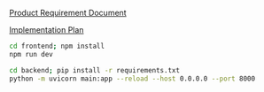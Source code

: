 [Product Requirement Document](/docs/Requirement.md)

[Implementation Plan](/docs/Implementation.md)

```bash
cd frontend; npm install
npm run dev
```

```bash
cd backend; pip install -r requirements.txt
python -m uvicorn main:app --reload --host 0.0.0.0 --port 8000
```